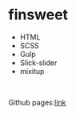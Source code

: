 <h1> finsweet</h1>
<ul>
  <li>HTML</li>
  <li>SCSS</li>
  <li>Gulp</li>
  <li>Slick-slider</li>
  <li> mixitup</li>
</ul>
<br>
<p>Github pages:<a href="https://batmankoff.github.io/finsweet/dist/index.html"  target="_blank">link</a> </p>

